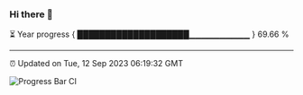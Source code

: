 ### Hi there 👋

⏳ Year progress { ████████████████████▁▁▁▁▁▁▁▁▁▁ } 69.66 %

---

⏰ Updated on Tue, 12 Sep 2023 06:19:32 GMT

![Progress Bar CI](https://github.com/liununu/liununu/workflows/Progress%20Bar%20CI/badge.svg)
